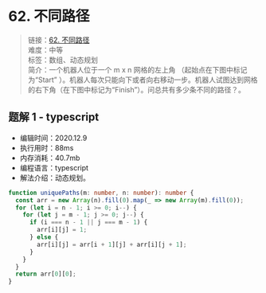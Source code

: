 # 62. 不同路径

> 链接：[62. 不同路径](https://leetcode-cn.com/problems/unique-paths/)  
> 难度：中等  
> 标签：数组、动态规划  
> 简介：一个机器人位于一个 m x n 网格的左上角 （起始点在下图中标记为“Start” ）。机器人每次只能向下或者向右移动一步。机器人试图达到网格的右下角（在下图中标记为“Finish”）。问总共有多少条不同的路径？。

## 题解 1 - typescript

- 编辑时间：2020.12.9
- 执行用时：88ms
- 内存消耗：40.7mb
- 编程语言：typescript
- 解法介绍：动态规划。

```typescript
function uniquePaths(m: number, n: number): number {
  const arr = new Array(n).fill(0).map(_ => new Array(m).fill(0));
  for (let i = n - 1; i >= 0; i--) {
    for (let j = m - 1; j >= 0; j--) {
      if (i === n - 1 || j === m - 1) {
        arr[i][j] = 1;
      } else {
        arr[i][j] = arr[i + 1][j] + arr[i][j + 1];
      }
    }
  }
  return arr[0][0];
}
```
